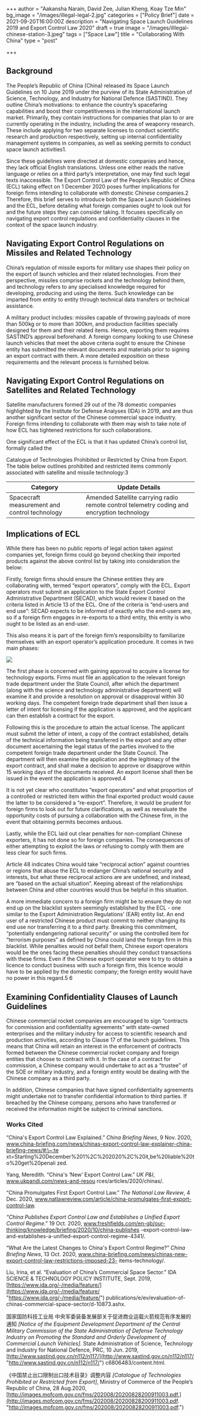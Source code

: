 +++
author = "Aakansha Narain, David Zee, Julian Kheng, Koay Tze Min"
bg_image = "/images/illegal-legal-2.jpg"
categories = ["Policy Brief"]
date = 2021-09-20T16:00:00Z
description = "Navigating Space Launch Guidelines 2019 and Export Control Law 2020"
draft = true
image = "/images/illlegal-chinese-station-3.jpeg"
tags = ["Space Law"]
title = "Collaborating With China"
type = "post"

+++
## Background

The People’s Republic of China (China) released its Space Launch Guidelines on 10 June 2019 under the purview of its State Administration of Science, Technology, and Industry for National Defence (SASTIND). They outline China’s motivations: to enhance the country’s spacefaring capabilities and boost their competitiveness in the international launch market. Primarily, they contain instructions for companies that plan to or are currently operating in the industry, including the area of weaponry research. These include applying for two separate licenses to conduct scientific research and production respectively, setting up internal confidentiality management systems in companies, as well as seeking permits to conduct space launch activities1.

Since these guidelines were directed at domestic companies and hence, they lack official English translations. Unless one either reads the native language or relies on a third party’s interpretation, one may find such legal texts inaccessible. The Export Control Law of the People’s Republic of China (ECL) taking effect on 1 December 2020 poses further implications for foreign firms intending to collaborate with domestic Chinese companies.2 Therefore, this brief serves to introduce both the Space Launch Guidelines and the ECL, before detailing what foreign companies ought to look out for and the future steps they can consider taking. It focuses specifically on navigating export control regulations and confidentiality clauses in the context of the space launch industry.

## Navigating Export Control Regulations on Missiles and Related Technology

China’s regulation of missile exports for military use shapes their policy on the export of launch vehicles and their related technologies. From their perspective, missiles comprise rockets and the technology behind them, and technology refers to any specialised knowledge required for developing, producing and using the items. Such knowledge can be imparted from entity to entity through technical data transfers or technical assistance.

A military product includes: missiles capable of throwing payloads of more than 500kg or to more than 300km, and production facilities specially designed for them and their related items. Hence, exporting them requires SASTIND’s approval beforehand. A foreign company looking to use Chinese launch vehicles that meet the above criteria ought to ensure the Chinese entity has submitted the relevant documents and materials prior to signing an export contract with them. A more detailed exposition on these requirements and the relevant process is furnished below.

## Navigating Export Control Regulations on Satellites and Related Technology

Satellite manufacturers formed 29 out of the 78 domestic companies highlighted by the Institute for Defense Analyses (IDA) in 2019, and are thus another significant sector of the Chinese commercial space industry. Foreign firms intending to collaborate with them may wish to take note of how ECL has tightened restrictions for such collaborations.

One significant effect of the ECL is that it has updated China’s control list, formally called the

Catalogue of Technologies Prohibited or Restricted by China from Export. The table below outlines prohibited and restricted items commonly associated with satellite and missile technology:3

| Category | Update Details |
| --- | --- |
| Spacecraft measurement and control technology | Amended Satellite carrying radio remote control telemetry coding and encryption technology |

## Implications of ECL

While there has been no public reports of legal action taken against companies yet, foreign firms could go beyond checking their imported products against the above control list by taking into consideration the below:

Firstly, foreign firms should ensure the Chinese entities they are collaborating with, termed “export operators”, comply with the ECL. Export operators must submit an application to the State Export Control Administrative Department (SECAD), which would review it based on the criteria listed in Article 13 of the ECL. One of the criteria is “end-users and end use”: SECAD expects to be informed of exactly who the end-users are, so if a foreign firm engages in re-exports to a third entity, this entity is who ought to be listed as an end-user.

This also means it is part of the foreign firm’s responsibility to familiarize themselves with an export operator’s application procedure. It comes in two main phases:

![](/images/brief-flowchart.png)

The first phase is concerned with gaining approval to acquire a license for technology exports. Firms must file an application to the relevant foreign trade department under the State Council, after which the department (along with the science and technology administrative department) will examine it and provide a resolution on approval or disapproval within 30 working days. The competent foreign trade department shall then issue a letter of intent for licensing if the application is approved, and the applicant can then establish a contract for the export.

Following this is the procedure to attain the actual license. The applicant must submit the letter of intent, a copy of the contract established, details of the technical information being transferred in the export and any other document ascertaining the legal status of the parties involved to the competent foreign trade department under the State Council. The department will then examine the application and the legitimacy of the export contract, and shall make a decision to approve or disapprove within 15 working days of the documents received. An export license shall then be issued in the event the application is approved.4

It is not yet clear who constitutes “export operators” and what proportion of a controlled or restricted item within the final exported product would cause the latter to be considered a “re-export”. Therefore, it would be prudent for foreign firms to look out for future clarifications, as well as reevaluate the opportunity costs of pursuing a collaboration with the Chinese firm, in the event that obtaining permits becomes arduous.

Lastly, while the ECL laid out clear penalties for non-compliant Chinese exporters, it has not done so for foreign companies. The consequences of either attempting to exploit the laws or refusing to comply with them are less clear for such firms.

Article 48 indicates China would take “reciprocal action” against countries or regions that abuse the ECL to endanger China’s national security and interests, but what these reciprocal actions are are undefined, and instead, are “based on the actual situation”. Keeping abreast of the relationships between China and other countries would thus be helpful in this situation.

A more immediate concern to a foreign firm might be to ensure they do not end up on the blacklist system seemingly established by the ECL - one similar to the Export Administration Regulations’ (EAR) entity list. An end user of a restricted Chinese product must commit to neither changing its end use nor transferring it to a third party. Breaking this commitment, “potentially endangering national security” or using the controlled item for “terrorism purposes” as defined by China could land the foreign firm in this blacklist. While penalties would not befall them, Chinese export operators would be the ones facing these penalties should they conduct transactions with these firms. Even if the Chinese export operator were to try to obtain a licence to conduct business with such a foreign firm, this licence would have to be applied by the domestic company; the foreign entity would have no power in this regard.5 6

## Examining Confidentiality Clauses of Launch Guidelines

Chinese commercial rocket companies are encouraged to sign “contracts for commission and confidentiality agreements” with state-owned enterprises and the military industry for access to scientific research and production activities, according to Clause 17 of the launch guidelines. This means that China will retain an interest in the enforcement of contracts formed between the Chinese commercial rocket company and foreign entities that choose to contract with it. In the case of a contract for commission, a Chinese company would undertake to act as a “trustee” of the SOE or military industry, and a foreign entity would be dealing with the Chinese company as a third party.

In addition, Chinese companies that have signed confidentiality agreements might undertake not to transfer confidential information to third parties. If breached by the Chinese company, persons who have transferred or received the information might be subject to criminal sanctions.

### Works Cited

“China's Export Control Law Explained.” _China Briefing News_, 9 Nov. 2020, www.china-briefing.com/news/chinas-export-control-law-explainer-china-briefing-news/#:\~:te xt=Starting%20December%201%2C%202020%2C%20it,be%20liable%20to%20get%20penali zed.

Yang, Meredith. “China's ‘New’ Export Control Law.” _UK P&I_, www.ukpandi.com/news-and-resou rces/articles/2020/chinas/.

“China Promulgates First Export Control Law.” _The National Law Review_, 4 Dec. 2020, www.natlawreview.com/article/china-promulgates-first-export-control-law.

_“China Publishes Export Control Law and Establishes a Unified Export Control Regime_.” 19 Oct. 2020, www.freshfields.com/en-gb/our-thinking/knowledge/briefing/2020/10/china-publishes -export-control-law-and-establishes-a-unified-export-control-regime-4341/.

“What Are the Latest Changes to China's Export Control Regime?” _China Briefing News_, 13 Oct. 2020, www.china-briefing.com/news/chinas-new-export-control-law-restrictions-imposed-23- items-technology/.

Liu, Irina, et al. “Evaluation of China’s Commercial Space Sector.” IDA SCIENCE & TECHNOLOGY POLICY INSTITUTE, Sept. 2019, [https://www.ida.org/-/media/feature/](https://www.ida.org/-/media/feature/ "https://www.ida.org/-/media/feature/") publications/e/ev/evaluation-of-chinas-commercial-space-sector/d-10873.ashx.

国家国防科技工业局 中央军委装备发展部关于促进商业运载火箭规范有序发展的通知 _\[Notice of the Equipment Development Department of the Central Military Commission of the State Administration of Defense Technology Industry on Promoting the Standard and Orderly Development of Commercial Launch Vehicles\]_. State Administration of Science, Technology and Industry for National Defence, PRC, 10 Jun. 2019, [http://www.sastind.gov.cn/n112/n117/](http://www.sastind.gov.cn/n112/n117/ "http://www.sastind.gov.cn/n112/n117/") c6806483/content.html.

《中国禁止出口限制出口技术目录》调整内容 _\[Catalogue of Technologies Prohibited or Restricted from Export\]_, Ministry of Commerce of the People’s Republic of China, 28 Aug.2020,[http://images.mofcom.gov.cn/fms/202008/20200828200911003.pdf.](http://images.mofcom.gov.cn/fms/202008/20200828200911003.pdf. "http://images.mofcom.gov.cn/fms/202008/20200828200911003.pdf.")